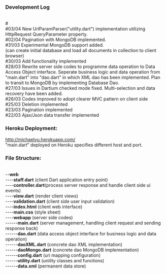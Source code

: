 <h3>Development Log</h3>
<br># 
<br>#03/04 New UrlParamParser("utility.dart") implementation utilizing HttpRequest QueryParameter property.
<br>#02/04 Pagination with MongoDB implemented.
<br>#31/03 Experimental MongoDB support added.
<br>(can create initial database and load all documents in collection to client browser) 
<br>#30/03 Add functionality implemented
<br>#28/03 Rewrite server side codes to programme data operation to Data Access Object interface. 
Seperate business logic and data operation from "main.dart" into "dao.dart" in which XML dao has been implemented.
Plan to transit to MongoDB by implementing Database Dao. 
<br>#27/03 Issues in Dartium checked mode fixed. Multi-selection and data recovery have been added.
<br>#26/03 Codes improved to adopt clearer MVC pattern on client side
<br>#25/03 Deletion implemented
<br>#23/03 Pagination implemented
<br>#22/03 Ajax/Json data transfer implemented

<h3>Heroku Deployment:</h3>

<a href="http://michaelyu.herokuapp.com/">http://michaelyu.herokuapp.com/</a>
<br>"main.dart" deployed on Heroku specifies different host and port.

<h3>File Structure:</h3>

<br>--<b>web</b>
<br>----<b>staff.dart</b>    (client Dart application entry point)
<br>----<b>controller.dart</b>(process server response and handle client side ui events)
<br>----<b>view.dart</b>     (render client views)
<br>----<b>validation.dart</b>     (client side user input validation)
<br>----<b>index.html</b>    (client web interface) 
<br>----<b>main.css</b>      (style sheet)
<br>----<b>webapp</b>      (server side codes)
<br>------<b>main.dart</b>     (server management, handling client request and sending response back)
<br>------<b>dao.dart</b>    (data access object interface for business logic and data operation)
<br>------<b>daoXML.dart</b>    (concrete dao XML implementation)
<br>------<b>daoMongo.dart</b>    (concrete dao MongoDB implementation)
<br>------<b>config.dart</b>    (uri mapping configuration)
<br>------<b>utility.dart</b>    (unility classes and functions)
<br>------<b>data.xml</b>    (permanent data store)

